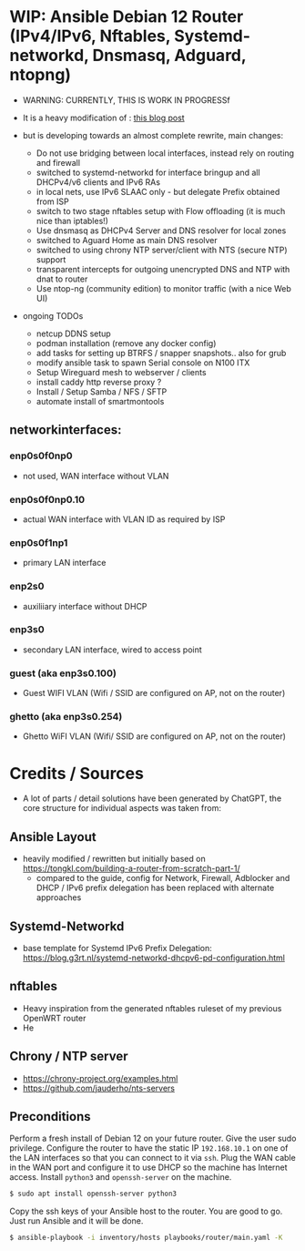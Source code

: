 # WIP: Ansible Debian 12 Router (IPv4/IPv6, Nftables, Systemd-networkd, Dnsmasq, Adguard, ntopng)

- WARNING: CURRENTLY, THIS IS WORK IN PROGRESSf

- It is a heavy modification of : [this blog post](https://tongkl.com/building-a-router-from-scratch-part-1/)
- but is developing towards an almost complete rewrite, main changes:

  - Do not use bridging between local interfaces, instead rely on routing and firewall
  - switched to systemd-networkd for interface bringup and all DHCPv4/v6 clients and IPv6 RAs
  - in local nets, use IPv6 SLAAC only - but delegate Prefix obtained from ISP
  - switch to two stage nftables setup with Flow offloading (it is much nice than iptables!)
  - Use dnsmasq as DHCPv4 Server and DNS resolver for local zones
  - switched to Aguard Home as main DNS resolver
  - switched to using chrony NTP server/client with NTS (secure NTP) support
  - transparent intercepts for outgoing unencrypted DNS and NTP with dnat to router
  - Use ntop-ng (community edition) to monitor traffic (with a nice Web UI)

- ongoing TODOs
  - netcup DDNS setup
  - podman installation (remove any docker config)
  - add tasks for setting up BTRFS / snapper snapshots.. also for grub
  - modify ansible task to spawn Serial console on N100 ITX
  - Setup Wireguard mesh to webserver / clients
  - install caddy http reverse proxy ?
  - Install / Setup Samba / NFS / SFTP
  - automate install of smartmontools

## networkinterfaces:

### enp0s0f0np0

- not used, WAN interface without VLAN

### enp0s0f0np0.10

- actual WAN interface with VLAN ID as required by ISP

### enp0s0f1np1

- primary LAN interface

### enp2s0

- auxiliiary interface without DHCP

### enp3s0

- secondary LAN interface, wired to access point

### guest (aka enp3s0.100)

- Guest WIFI VLAN (Wifi / SSID are configured on AP, not on the router)

### ghetto (aka enp3s0.254)

- Ghetto WiFI VLAN (Wifi/ SSID are configured on AP, not on the router)

# Credits / Sources

- A lot of parts / detail solutions have been generated by ChatGPT, the core structure for individual aspects was taken from:

## Ansible Layout

- heavily modified / rewritten but initially based on https://tongkl.com/building-a-router-from-scratch-part-1/
  - compared to the guide, config for Network, Firewall, Adblocker and DHCP / IPv6 prefix delegation has been replaced with alternate approaches

## Systemd-Networkd

- base template for Systemd IPv6 Prefix Delegation: https://blog.g3rt.nl/systemd-networkd-dhcpv6-pd-configuration.html

## nftables

- Heavy inspiration from the generated nftables ruleset of my previous OpenWRT router
- He

## Chrony / NTP server

- https://chrony-project.org/examples.html
- https://github.com/jauderho/nts-servers

## Preconditions

Perform a fresh install of Debian 12 on your future router. Give the user sudo privilege. Configure the router to have the static IP `192.168.10.1` on one of the LAN interfaces so that you can connect to it via `ssh`. Plug the WAN cable in the WAN port and configure it to use DHCP so the machine has Internet access. Install `python3` and `openssh-server` on the machine.

```bash
$ sudo apt install openssh-server python3
```

Copy the ssh keys of your Ansible host to the router. You are good to go. Just run Ansible and it will be done.

```bash
$ ansible-playbook -i inventory/hosts playbooks/router/main.yaml -K
```
